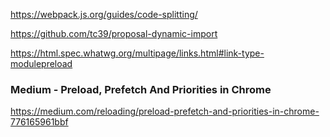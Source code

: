 https://webpack.js.org/guides/code-splitting/

https://github.com/tc39/proposal-dynamic-import

https://html.spec.whatwg.org/multipage/links.html#link-type-modulepreload

### Medium - Preload, Prefetch And Priorities in Chrome

https://medium.com/reloading/preload-prefetch-and-priorities-in-chrome-776165961bbf
